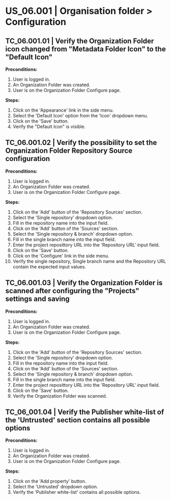 # US_06.001 | Organisation folder > Configuration

## TC_06.001.01 | Verify the Organization Folder icon changed from "Metadata Folder Icon" to the "Default Icon"
**Preconditions:**
1. User is logged in.
2. An Organization Folder was created.
3. User is on the Organization Folder Configure page.

**Steps:**
1. Click on the 'Appearance' link in the side menu.
2. Select the 'Default Icon' option from the 'Icon' dropdown menu.
3. Click on the 'Save' button.
4. Verify the "Default Icon" is  visible.




## TC_06.001.02 | Verify the possibility to set the Organization Folder Repository Source configuration
**Preconditions:**
1. User is logged in.
2. An Organization Folder was created.
3. User is on the Organization Folder Configure page.

**Steps:**
1. Click on the 'Add' button of the 'Repository Sources' section.
2. Select the 'Single repository' dropdown option.
3. Fill in the repository name into the input field.
4. Click on the 'Add' button of the 'Sources' section.
5. Select the 'Single repository & branch' dropdown option.
6. Fill in the single branch name into the input field.
7. Enter the project reposittory URL into the 'Repository URL' input field.
8. Click on the 'Save' button.
9. Click on the 'Configure' link in the side menu.
10. Verify the single repository, Single branch name and the Repository URL contain the expected input values.




## TC_06.001.03 | Verify the Organization Folder is scanned after configuring the "Projects" settings and saving
**Preconditions:**
1. User is logged in.
2. An Organization Folder was created.
3. User is on the Organization Folder Configure page.

**Steps:**
1. Click on the 'Add' button of the 'Repository Sources' section.
2. Select the 'Single repository' dropdown option.
3. Fill in the repository name into the input field.
4. Click on the 'Add' button of the 'Sources' section.
5. Select the 'Single repository & branch' dropdown option.
6. Fill in the single branch name into the input field.
7. Enter the project reposittory URL into the 'Repository URL' input field.
8. Click on the 'Save' button.
9. Verify the Organization Folder was scanned.




## TC_06_001.04 | Verify the Publisher white-list of the 'Untrusted' section contains all possible options
**Preconditions:**
1. User is logged in.
2. An Organization Folder was created.
3. User is on the Organization Folder Configure page.

**Steps:**
1. Click on the 'Add property' button.
2. Select the 'Untrusted' dropdown option.
3. Verify the 'Publisher white-list' contains all possible options.
